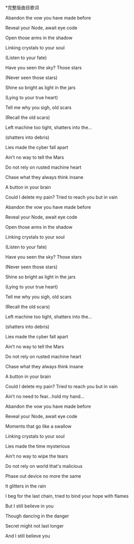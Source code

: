 \*完整版曲目歌词

Abandon the vow you have made before

Reveal your Node, await eye code

Open those arms in the shadow

Linking crystals to your soul

(Listen to your fate)

Have you seen the sky? Those stars

(Never seen those stars)

Shine so bright as light in the jars

(Lying to your true heart)

Tell me why you sigh, old scars

(Recall the old scars)

Left machine too tight, shatters into the…

(shatters into debris)

Lies made the cyber fall apart

Ain’t no way to tell the Mars

Do not rely on rusted machine heart

Chase what they always think insane

A button in your brain

Could I delete my pain? Tried to reach you but in vain

Abandon the vow you have made before

Reveal your Node, await eye code

Open those arms in the shadow

Linking crystals to your soul

(Listen to your fate)

Have you seen the sky? Those stars

(Never seen those stars)

Shine so bright as light in the jars

(Lying to your true heart)

Tell me why you sigh, old scars

(Recall the old scars)

Left machine too tight, shatters into the…

(shatters into debris)

Lies made the cyber fall apart

Ain’t no way to tell the Mars

Do not rely on rusted machine heart

Chase what they always think insane

A button in your brain

Could I delete my pain? Tried to reach you but in vain

Ain’t no need to fear...hold my hand…

Abandon the vow you have made before

Reveal your Node, await eye code

Moments that go like a swallow

Linking crystals to your soul

Lies made the time mysterious

Ain’t no way to wipe the tears

Do not rely on world that's malicious

Phase out device no more the same

It glitters in the rain

I beg for the last chain, tried to bind your hope with flames

But I still believe in you

Though dancing in the danger

Secret might not last longer

And I still believe you